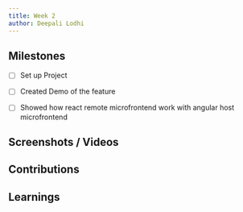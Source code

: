 ```yaml
---
title: Week 2
author: Deepali Lodhi
---
```


## Milestones
- [ ] Set up Project
- [ ] Created Demo of the feature 
- [ ] Showed how react remote microfrontend work with angular host microfrontend


## Screenshots / Videos 

## Contributions

## Learnings